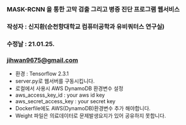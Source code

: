 ### MASK-RCNN 을 통한 고막 검출 그리고 병증 진단 프로그램 웹서비스
### 작성자 : 신지환(순천향대학교 컴퓨터공학과 유비쿼터스 연구실)
### 수정날 : 21.01.25.
### jihwan9675@gmail.com
 - 환경 : Tensorflow 2.3.1
 - server.py로 웹서버를 구동시킵니다.
 - 로컬에서 사용시 AWS DynamoDB 환경변수 설정
  - aws_access_key_id : your aws id key
  - aws_secret_access_key : your secret key
 - Dockerfile에도 AWS(DynamoDB)환경변수 추가 해야합니다.
 - Weight 파일은 의료데이터로 문제발생요지가 있어 공유하지 못합니다.
